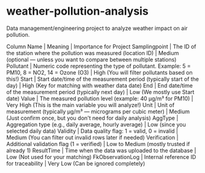# weather-pollution-analysis
Data management/engineering project to analyze weather impact on air pollution.

Column Name | Meaning | Importance for Project
Samplingpoint | The ID of the station where the pollution was measured (location ID) | Medium (optional — unless you want to compare between multiple stations)
Pollutant | Numeric code representing the type of pollutant. Example: 5 = PM10, 8 = NO2, 14 = Ozone (O3) | High (You will filter pollutants based on this!)
Start | Start date/time of the measurement period (typically start of the day) | High (Key for matching with weather data date)
End | End date/time of the measurement period (typically next day) | Low (We mostly use Start date)
Value | The measured pollution level (example: 40 μg/m³ for PM10) | Very High (This is the main variable you will analyze!)
Unit | Unit of measurement (typically μg/m³ — micrograms per cubic meter) | Medium (Just confirm once, but you don't need for daily analysis)
AggType | Aggregation type (e.g., daily average, hourly average) | Low (since you selected daily data)
Validity | Data quality flag: 1 = valid, 0 = invalid | Medium (You can filter out invalid rows later if needed)
Verification | Additional validation flag (1 = verified) | Low to Medium (mostly trusted if already 1)
ResultTime | Time when the data was uploaded to the database | Low (Not used for your matching)
FkObservationLog | Internal reference ID for traceability | Very Low (Can be ignored completely)